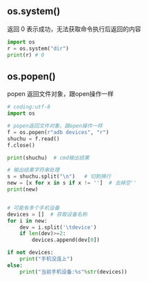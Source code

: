 ## os.system()
返回 0 表示成功，无法获取命令执行后返回的内容

```python
import os
r = os.system("dir")
print(r) # 0
```

## os.popen()
popen 返回文件对象，跟open操作一样

```python
# coding:utf-8
import os

# popen返回文件对象，跟open操作一样
f = os.popen(r"adb devices", "r")
shuchu = f.read()
f.close()

print(shuchu)  # cmd输出结果

# 输出结果字符串处理
s = shuchu.split("\n")   # 切割换行
new = [x for x in s if x != '']  # 去掉空''
print(new)


# 可能有多个手机设备
devices = []  # 获取设备名称
for i in new:
    dev = i.split('\tdevice')
    if len(dev)>=2:
        devices.append(dev[0])

if not devices:
    print("手机没连上")
else:
    print("当前手机设备:%s"%str(devices))
```
